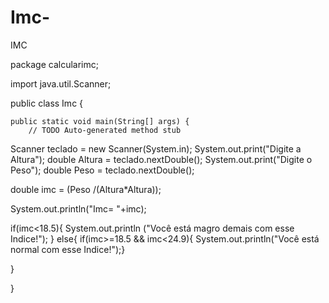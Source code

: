 # Imc-
IMC


package calcularimc;

import java.util.Scanner;

public class Imc {

	public static void main(String[] args) {
		// TODO Auto-generated method stub
Scanner teclado = new Scanner(System.in);
System.out.print("Digite a Altura");
double Altura = teclado.nextDouble();
System.out.print("Digite o Peso");
double Peso = teclado.nextDouble();

double imc = (Peso /(Altura*Altura));

System.out.println("Imc= "+imc);

if(imc<18.5){
	System.out.println ("Você está magro demais com esse Indice!");
}
else{ 
	if(imc>=18.5 && imc<24.9){
		System.out.println("Você está normal com esse Indice!");}
	
}

}

	
